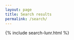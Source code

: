 ```yaml
---
layout: page
title: Search results 
permalink: /search/
---
```


{% include search-lunr.html %}

<script>
  function getQueryVariable(variable) {
    var query = window.location.search.substring(1),
      vars = query.split("&");

    for (var i = 0; i < vars.length; i++) {
      var pair = vars[i].split("=");

      if (pair[0] === variable) {
        return decodeURIComponent(pair[1].replace(/\+/g, '%20')).trim();
      }
    }
  }

  var query = decodeURIComponent((getQueryVariable("q") || "").replace(/\+/g, "%20"));
  lunr_search(query);
</script>
